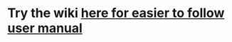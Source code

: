 # Try the wiki [here for easier to follow user manual](https://gitlab.com/Ichimikichiki/ichibot-client-app/-/wikis/home)
